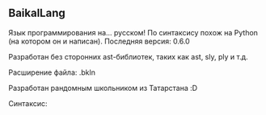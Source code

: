 ## BaikalLang ##

Язык программирования на... русском!
По синтаксису похож на Python (на котором он и написан). Последняя версия: 0.6.0

Разработан без сторонних ast-библиотек, таких как ast, sly, ply и т.д.

Расширение файла: .bkln

Разработан рандомным школьником из Татарстана :D

Синтаксис:
